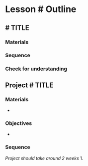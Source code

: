 # Lesson # Outline

## # TITLE
### Materials
### Sequence
### Check for understanding

## Project # TITLE
### Materials
-
### Objectives
- 
### Sequence
*Project should take around 2 weeks*
1. 
